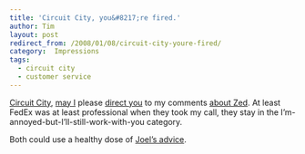```yaml
---
title: 'Circuit City, you&#8217;re fired.'
author: Tim
layout: post
redirect_from: /2008/01/08/circuit-city-youre-fired/
category:  Impressions
tags:
  - circuit city
  - customer service
---
```

[Circuit City][1], [may I][2] please [direct you][3] to my comments [about Zed][4]. At least FedEx was at least professional when they took my call, they stay in the I&#8217;m-annoyed-but-I&#8217;ll-still-work-with-you category.

Both could use a healthy dose of [Joel&#8217;s advice][5].

 [1]: http://twitter.com/timshadel/statuses/576754242
 [2]: http://twitter.com/timshadel/statuses/576793962
 [3]: http://twitter.com/timshadel/statuses/576813742
 [4]: http://timshadel.com/2008/01/03/thanks-for-mongrel-zed-dont-let-the-door-hit-you/
 [5]: http://www.joelonsoftware.com/articles/customerservice.html
